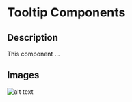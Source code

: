# Tooltip Components

## Description

This component ...

## Images
![alt text](../images/.png "")

